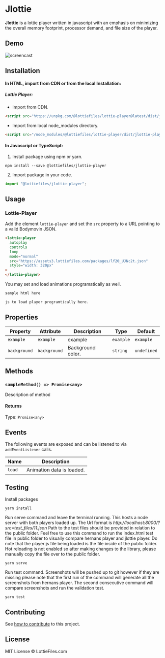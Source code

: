 # Jlottie

**Jlottie** is a lottie player written in javascript with an emphasis on minimizing the overall memory footprint, processor demand, and file size of the player.

## Demo

![screencast](https://i.imgur.com/miLzIkJ.gif)

## Installation

#### In HTML, import from CDN or from the local Installation:

##### Lottie Player:

- Import from CDN.

```html
<script src="https://unpkg.com/@lottiefiles/lottie-player@latest/dist/jlottie-player.js"></script>
```

- Import from local node_modules directory.

```html
<script src="/node_modules/@lottiefiles/lottie-player/dist/jlottie-player.js"></script>
```

#### In Javascript or TypeScript:

1. Install package using npm or yarn.

```shell
npm install --save @lottiefiles/jlottie-player
```

2. Import package in your code.

```javascript
import "@lottiefiles/jlottie-player";
```

## Usage

### Lottie-Player

Add the element `lottie-player` and set the `src` property to a URL pointing to a valid Bodymovin JSON.

```html
<lottie-player
  autoplay
  controls
  loop
  mode="normal"
  src="https://assets3.lottiefiles.com/packages/lf20_UJNc2t.json"
  style="width: 320px"
>
</lottie-player>
```

You may set and load animations programatically as well.

```html
sample html here
```

```js
js to load player programtically here.
```

## Properties

| Property     | Attribute    | Description       | Type      | Default     |
| ------------ | ------------ | ----------------- | --------- | ----------- |
| `example`    | `example`    | example           | `example` | `example`   |
| `background` | `background` | Background color. | `string`  | `undefined` |

## Methods

### `sampleMethod() => Promise<any>`

Description of method

#### Returns

Type: `Promise<any>`

## Events

The following events are exposed and can be listened to via `addEventListener` calls.

| Name   | Description               |
| ------ | ------------------------- |
| `load` | Animation data is loaded. |

## Testing

Install packages

```
yarn install
```

Run serve command and leave the terminal running. This hosts a node server with both players loaded up.
The Url format is _http://localhost:8000/?src=test_files/11.json_
Path to the test files should be provided in relation to the public folder. Feel free to use this command to run the index.html test file in public folder to visually compare hernans player and jlottie player. Do note that the player js file being loaded is the file inside of the public folder. Hot reloading is not enabled so after making changes to the library, please manually copy the file over to the public folder.

```
yarn serve
```

Run test command.
Screenshots will be pushed up to git however if they are missing please note that the first run of the command will generate all the screenshots from hernans player. The second consecutive command will compare screenshots and run the validation test.

```
yarn test
```

## Contributing

See [how to contribute](contributing.md) to this project.

## License

MIT License © LottieFiles.com
